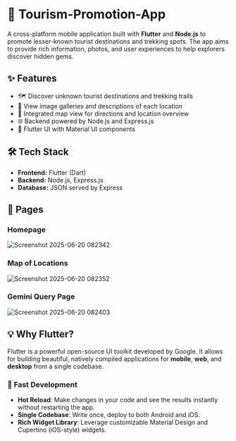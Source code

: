 # 🌄 Tourism-Promotion-App

A cross-platform mobile application built with **Flutter** and **Node.js** to promote lesser-known tourist destinations and trekking spots. The app aims to provide rich information, photos, and user experiences to help explorers discover hidden gems.

## ✨ Features

- 🗺️ Discover unknown tourist destinations and trekking trails  
- 📸 View image galleries and descriptions of each location  
- 📍 Integrated map view for directions and location overview  
- 🌐 Backend powered by Node.js and Express.js  
- 📱 Flutter UI with Material UI components

## 🛠️ Tech Stack

- **Frontend:** Flutter (Dart)  
- **Backend:** Node.js, Express.js  
- **Database:** JSON served by Express  

## 📄 Pages
### Homepage
![Screenshot 2025-06-20 082342](https://github.com/user-attachments/assets/62988f1d-f783-4755-a116-13a0adefb297)

### Map of Locations
![Screenshot 2025-06-20 082352](https://github.com/user-attachments/assets/13f7aefe-2758-4be5-864a-3883c58d1e95)
  
### Gemini Query Page
![Screenshot 2025-06-20 082403](https://github.com/user-attachments/assets/3b9027a5-b8ba-40ee-a5cc-124d79be62b5)

## 💡 Why Flutter?

Flutter is a powerful open-source UI toolkit developed by Google. It allows for building beautiful, natively compiled applications for **mobile**, **web**, and **desktop** from a single codebase.

### 🚀 Fast Development

- **Hot Reload**: Make changes in your code and see the results instantly without restarting the app.
- **Single Codebase**: Write once, deploy to both Android and iOS.
- **Rich Widget Library**: Leverage customizable Material Design and Cupertino (iOS-style) widgets.

